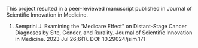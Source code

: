 This project resulted in a peer-reviewed manuscript published in Journal of Scientific Innovation in Medicine.

1. Semprini J. Examining the “Medicare Effect” on Distant-Stage Cancer Diagnoses by Site, Gender, and Rurality. Journal of Scientific Innovation in Medicine. 2023 Jul 26;6(1). DOI: 10.29024/jsim.171
